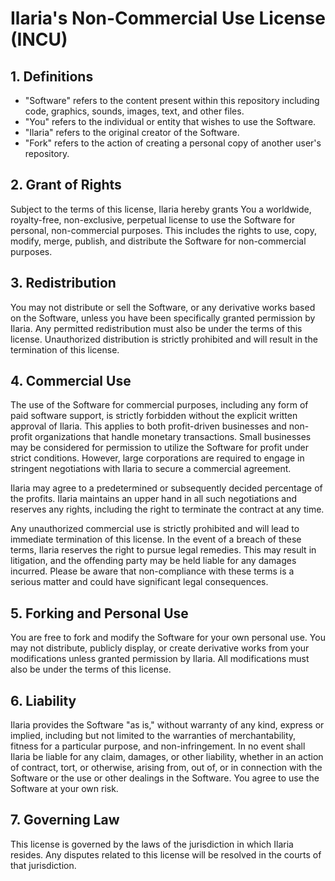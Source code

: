 # Ilaria's Non-Commercial Use License (INCU)

## 1. Definitions

- "Software" refers to the content present within this repository including code, graphics, sounds, images, text, and other files.
- "You" refers to the individual or entity that wishes to use the Software.
- "Ilaria" refers to the original creator of the Software.
- "Fork" refers to the action of creating a personal copy of another user's repository.

## 2. Grant of Rights

Subject to the terms of this license, Ilaria hereby grants You a worldwide, royalty-free, non-exclusive, perpetual license to use the Software for personal, non-commercial purposes. This includes the rights to use, copy, modify, merge, publish, and distribute the Software for non-commercial purposes.

## 3. Redistribution

You may not distribute or sell the Software, or any derivative works based on the Software, unless you have been specifically granted permission by Ilaria. Any permitted redistribution must also be under the terms of this license. Unauthorized distribution is strictly prohibited and will result in the termination of this license.

## 4. Commercial Use

The use of the Software for commercial purposes, including any form of paid software support, is strictly forbidden without the explicit written approval of Ilaria. This applies to both profit-driven businesses and non-profit organizations that handle monetary transactions. Small businesses may be considered for permission to utilize the Software for profit under strict conditions. However, large corporations are required to engage in stringent negotiations with Ilaria to secure a commercial agreement.

Ilaria may agree to a predetermined or subsequently decided percentage of the profits. Ilaria maintains an upper hand in all such negotiations and reserves any rights, including the right to terminate the contract at any time.

Any unauthorized commercial use is strictly prohibited and will lead to immediate termination of this license. In the event of a breach of these terms, Ilaria reserves the right to pursue legal remedies. This may result in litigation, and the offending party may be held liable for any damages incurred. Please be aware that non-compliance with these terms is a serious matter and could have significant legal consequences.

## 5. Forking and Personal Use

You are free to fork and modify the Software for your own personal use. You may not distribute, publicly display, or create derivative works from your modifications unless granted permission by Ilaria. All modifications must also be under the terms of this license.

## 6. Liability

Ilaria provides the Software "as is," without warranty of any kind, express or implied, including but not limited to the warranties of merchantability, fitness for a particular purpose, and non-infringement. In no event shall Ilaria be liable for any claim, damages, or other liability, whether in an action of contract, tort, or otherwise, arising from, out of, or in connection with the Software or the use or other dealings in the Software. You agree to use the Software at your own risk.

## 7. Governing Law

This license is governed by the laws of the jurisdiction in which Ilaria resides. Any disputes related to this license will be resolved in the courts of that jurisdiction.
